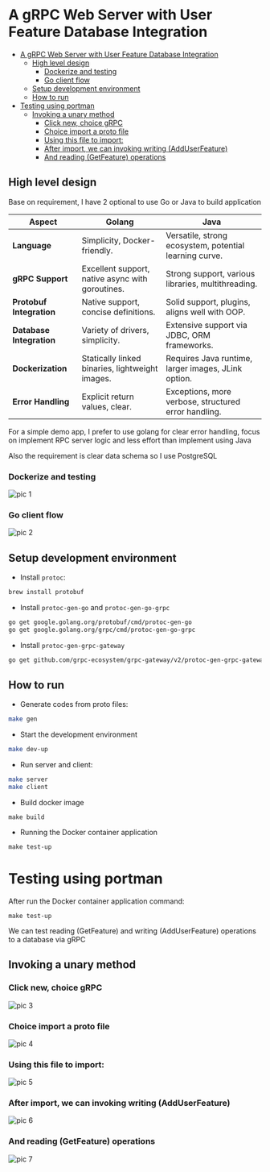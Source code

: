 #  A gRPC Web Server with User Feature Database Integration
- [A gRPC Web Server with User Feature Database Integration](#a-grpc-web-server-with-user-feature-database-integration)
  - [High level design](#high-level-design)
    - [Dockerize and testing](#dockerize-and-testing)
    - [Go client flow](#go-client-flow)
  - [Setup development environment](#setup-development-environment)
  - [How to run](#how-to-run)
- [Testing using portman](#testing-using-portman)
  - [Invoking a unary method](#invoking-a-unary-method)
    - [Click new, choice gRPC](#click-new-choice-grpc)
    - [Choice import a proto file](#choice-import-a-proto-file)
    - [Using this file to import:](#using-this-file-to-import)
    - [After import, we can invoking writing (AddUserFeature)](#after-import-we-can-invoking-writing-adduserfeature)
    - [And reading (GetFeature) operations](#and-reading-getfeature-operations)

## High level design

Base on requirement, I have 2 optional to use Go or Java to build application

| Aspect                   | Golang                                           | Java                                                   |
| ------------------------ | ------------------------------------------------ | ------------------------------------------------------ |
| **Language**             | Simplicity, Docker-friendly.                     | Versatile, strong ecosystem, potential learning curve. |
| **gRPC Support**         | Excellent support, native async with goroutines. | Strong support, various libraries, multithreading.     |
| **Protobuf Integration** | Native support, concise definitions.             | Solid support, plugins, aligns well with OOP.          |
| **Database Integration** | Variety of drivers, simplicity.                  | Extensive support via JDBC, ORM frameworks.            |
| **Dockerization**        | Statically linked binaries, lightweight images.  | Requires Java runtime, larger images, JLink option.    |
| **Error Handling**       | Explicit return values, clear.                   | Exceptions, more verbose, structured error handling.   |

For a simple demo app, I prefer to use golang for clear error handling, focus on implement RPC server logic and less effort than implement using Java

Also the requirement is clear data schema so I use PostgreSQL

### Dockerize and testing 
![pic 1](doc/pic1.png)

### Go client flow
![pic 2](doc/pic2.png)

## Setup development environment

- Install `protoc`:

```bash
brew install protobuf
```

- Install `protoc-gen-go` and `protoc-gen-go-grpc`

```bash
go get google.golang.org/protobuf/cmd/protoc-gen-go
go get google.golang.org/grpc/cmd/protoc-gen-go-grpc
```

- Install `protoc-gen-grpc-gateway`

```bash
go get github.com/grpc-ecosystem/grpc-gateway/v2/protoc-gen-grpc-gateway
```

## How to run

- Generate codes from proto files:

```bash
make gen
```

- Start the development environment
```bash
make dev-up
```

- Run server and client:
```bash
make server
make client
```

- Build docker image
```
make build
```

- Running the Docker container application
```
make test-up
```

# Testing using portman

After run the Docker container application command:

```
make test-up
```

We can test reading (GetFeature) and writing (AddUserFeature) operations to a database via gRPC

## Invoking a unary method

### Click new, choice gRPC

![pic 3](doc/pic3.png)

### Choice import a proto file

![pic 4](doc/pic4.png)

### Using this file to import: 

![pic 5](doc/pic5.png)

### After import, we can invoking writing (AddUserFeature)

![pic 6](doc/pic6.png)

### And reading (GetFeature) operations

![pic 7](doc/pic7.png)